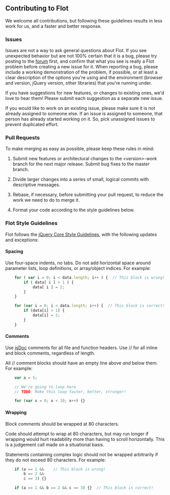 ## Contributing to Flot ##

We welcome all contributions, but following these guidelines results in less work for us, and a faster and better
response.

### Issues ###

Issues are not a way to ask general questions about Flot. If you see unexpected behavior but are not 100% certain that
it is a bug, please try posting to the
[forum](http://groups.google.com/group/flot-graphs) first, and confirm that what you see is really a Flot problem before
creating a new issue for it. When reporting a bug, please include a working demonstration of the problem, if possible,
or at least a clear description of the options you're using and the environment (browser and version, jQuery version,
other libraries) that you're running under.

If you have suggestions for new features, or changes to existing ones, we'd love to hear them! Please submit each
suggestion as a separate new issue.

If you would like to work on an existing issue, please make sure it is not already assigned to someone else. If an issue
is assigned to someone, that person has already started working on it. So, pick unassigned issues to prevent duplicated
effort.

### Pull Requests ###

To make merging as easy as possible, please keep these rules in mind:

1. Submit new features or architectural changes to the *&lt;version&gt;-work*
   branch for the next major release. Submit bug fixes to the master branch.

2. Divide larger changes into a series of small, logical commits with descriptive messages.

3. Rebase, if necessary, before submitting your pull request, to reduce the work we need to do to merge it.

4. Format your code according to the style guidelines below.

### Flot Style Guidelines ###

Flot follows the [jQuery Core Style Guidelines](http://docs.jquery.com/JQuery_Core_Style_Guidelines), with the following
updates and exceptions:

#### Spacing ####

Use four-space indents, no tabs. Do not add horizontal space around parameter lists, loop definitions, or array/object
indices. For example:

```js
    for ( var i = 0; i < data.length; i++ ) {  // This block is wrong!
        if ( data[ i ] > 1 ) {
            data[ i ] = 2;
        }
    }

    for (var i = 0; i < data.length; i++) {  // This block is correct!
        if (data[i] > 1) {
            data[i] = 2;
        }
    }
```

#### Comments ####

Use [jsDoc](http://usejsdoc.org) comments for all file and function headers. Use // for all inline and block comments,
regardless of length.

All // comment blocks should have an empty line above *and* below them. For example:

```js
    var a = 5;

    // We're going to loop here
    // TODO: Make this loop faster, better, stronger!

    for (var x = 0; x < 10; x++) {}
```

#### Wrapping ####

Block comments should be wrapped at 80 characters.

Code should attempt to wrap at 80 characters, but may run longer if wrapping would hurt readability more than having to
scroll horizontally. This is a judgement call made on a situational basis.

Statements containing complex logic should not be wrapped arbitrarily if they do not exceed 80 characters. For example:

```js
    if (a == 1 &&    // This block is wrong!
        b == 2 &&
        c == 3) {}

    if (a == 1 && b == 2 && c == 3) {}  // This block is correct!
```
